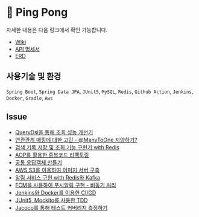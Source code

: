 # 🏓 Ping Pong

자세한 내용은 다음 링크에서 확인 가능합니다.
* [Wiki](https://github.com/pping-ppong/Server/wiki)
* [API 명세서](https://docs.google.com/spreadsheets/d/1gironPuvcwKDzbzAOUrbPqZ8V65owz-T/edit?usp=sharing&ouid=107228890700982767967&rtpof=true&sd=true)
* [ERD]()

## 사용기술 및 환경

```Spring Boot```, ```Spring Data JPA```, ```JUnit5```, ```MySQL```, ```Redis```, ```Github Action```, ```Jenkins```, ```Docker```, ```Gradle```, ```Aws```

## Issue

* [QueryDsl을 통해 조회 성능 개선기](https://github.com/pping-ppong/Server/issues/1)
* [연관관계 매핑에 대한 고민 - @ManyToOne 지양하기?](https://github.com/pping-ppong/Server/issues/2)
* [검색 기록 저장 및 조회 기능 구현기 with Redis](https://github.com/pping-ppong/Server/issues/3)
* [AOP를 활용한 중복코드 리팩토링](https://github.com/pping-ppong/Server/issues/3)
* [공통 응답객체 만들기]()
* [AWS S3를 이용하여 이미지 서버 구축]()
* [알림 서비스 구현 with Redis와 Kafka]()
* [FCM을 사용하여 푸시알림 구현 - 비동기 처리]()
* [Jenkins와 Docker를 이용한 CI/CD]()
* [JUnit5, Mockito를 사용한 TDD]()
* [Jacoco를 통해 테스트 커버리지 측정하기]()
